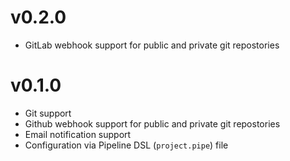 # v0.2.0
- GitLab webhook support for public and private git repostories

# v0.1.0
- Git support
- Github webhook support for public and private git repostories
- Email notification support
- Configuration via Pipeline DSL (`project.pipe`) file

